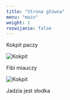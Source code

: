 ```yaml
---
title: "Strona główna"
menu: "main"
weight: 1
rozwijanie: false
---
```


Kokpit paczy

![Kokpit](media/kokpit.jpg)

Fibi miauczy

![Kokpit](media/fibi.jpg)

Jadzia jest słodka
